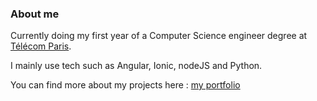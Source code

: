 ### About me

Currently doing my first year of a Computer Science engineer degree at [Télécom Paris](https://telecom-paris.fr).

I mainly use tech such as Angular, Ionic, nodeJS and Python.

You can find more about my projects here : [my portfolio](https://emile.le-gallic.com)

<!--
**Minifixio/minifixio** is a ✨ _special_ ✨ repository because its `README.md` (this file) appears on your GitHub profile.

Here are some ideas to get you started:

- 🔭 I’m currently working on ...
- 🌱 I’m currently learning ...
- 👯 I’m looking to collaborate on ...
- 🤔 I’m looking for help with ...
- 💬 Ask me about ...
- 📫 How to reach me: ...
- 😄 Pronouns: ...
- ⚡ Fun fact: ...
-->
